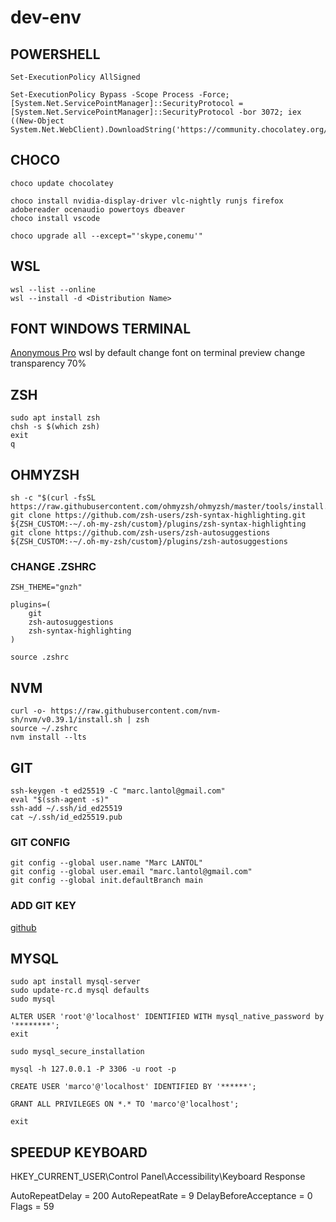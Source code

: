 # dev-env

## POWERSHELL
```
Set-ExecutionPolicy AllSigned
```
```
Set-ExecutionPolicy Bypass -Scope Process -Force; [System.Net.ServicePointManager]::SecurityProtocol = [System.Net.ServicePointManager]::SecurityProtocol -bor 3072; iex ((New-Object System.Net.WebClient).DownloadString('https://community.chocolatey.org/install.ps1'))
```
## CHOCO
```
choco update chocolatey
```

```
choco install nvidia-display-driver vlc-nightly runjs firefox adobereader ocenaudio powertoys dbeaver
choco install vscode
```

```
choco upgrade all --except="'skype,conemu'"
```

## WSL

```
wsl --list --online
wsl --install -d <Distribution Name>
```

## FONT WINDOWS TERMINAL
[Anonymous Pro](https://www.marksimonson.com/fonts/view/anonymous-pro)
wsl by default
change font on terminal preview
change transparency 70%

## ZSH
```
sudo apt install zsh
chsh -s $(which zsh)
exit
q
```

## OHMYZSH

```
sh -c "$(curl -fsSL https://raw.githubusercontent.com/ohmyzsh/ohmyzsh/master/tools/install.sh)"
git clone https://github.com/zsh-users/zsh-syntax-highlighting.git ${ZSH_CUSTOM:-~/.oh-my-zsh/custom}/plugins/zsh-syntax-highlighting
git clone https://github.com/zsh-users/zsh-autosuggestions ${ZSH_CUSTOM:-~/.oh-my-zsh/custom}/plugins/zsh-autosuggestions
```
### CHANGE .ZSHRC
```
ZSH_THEME="gnzh"

plugins=(
    git
    zsh-autosuggestions
    zsh-syntax-highlighting
)
```
```
source .zshrc
```

## NVM
```
curl -o- https://raw.githubusercontent.com/nvm-sh/nvm/v0.39.1/install.sh | zsh
source ~/.zshrc
nvm install --lts
```

## GIT
```
ssh-keygen -t ed25519 -C "marc.lantol@gmail.com"
eval "$(ssh-agent -s)"
ssh-add ~/.ssh/id_ed25519
cat ~/.ssh/id_ed25519.pub
```

### GIT CONFIG
```
git config --global user.name "Marc LANTOL"
git config --global user.email "marc.lantol@gmail.com"
git config --global init.defaultBranch main
```

### ADD GIT KEY
[github](https://github.com/settings/keys)

## MYSQL
```
sudo apt install mysql-server
sudo update-rc.d mysql defaults
sudo mysql
```
```
ALTER USER 'root'@'localhost' IDENTIFIED WITH mysql_native_password by '********';
exit
```
```
sudo mysql_secure_installation
```
```
mysql -h 127.0.0.1 -P 3306 -u root -p
```
```
CREATE USER 'marco'@'localhost' IDENTIFIED BY '******';
```
```
GRANT ALL PRIVILEGES ON *.* TO 'marco'@'localhost';
```
```
exit
```

## SPEEDUP KEYBOARD
HKEY_CURRENT_USER\Control Panel\Accessibility\Keyboard Response

AutoRepeatDelay = 200
AutoRepeatRate = 9
DelayBeforeAcceptance = 0
Flags = 59


